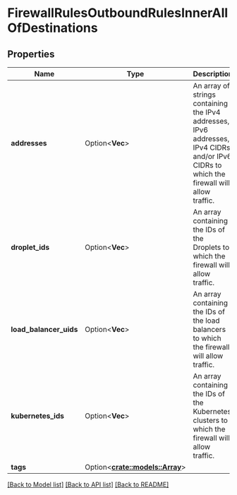 # FirewallRulesOutboundRulesInnerAllOfDestinations

## Properties

Name | Type | Description | Notes
------------ | ------------- | ------------- | -------------
**addresses** | Option<**Vec<String>**> | An array of strings containing the IPv4 addresses, IPv6 addresses, IPv4 CIDRs, and/or IPv6 CIDRs to which the firewall will allow traffic. | [optional]
**droplet_ids** | Option<**Vec<i32>**> | An array containing the IDs of the Droplets to which the firewall will allow traffic. | [optional]
**load_balancer_uids** | Option<**Vec<String>**> | An array containing the IDs of the load balancers to which the firewall will allow traffic. | [optional]
**kubernetes_ids** | Option<**Vec<String>**> | An array containing the IDs of the Kubernetes clusters to which the firewall will allow traffic. | [optional]
**tags** | Option<[**crate::models::Array**](array.md)> |  | [optional]

[[Back to Model list]](../README.md#documentation-for-models) [[Back to API list]](../README.md#documentation-for-api-endpoints) [[Back to README]](../README.md)


